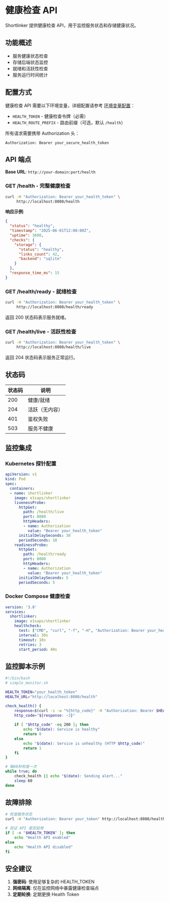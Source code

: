 # 健康检查 API

Shortlinker 提供健康检查 API，用于监控服务状态和存储健康状况。

## 功能概述

- 服务健康状态检查
- 存储后端状态监控  
- 就绪和活跃性检查
- 服务运行时间统计

## 配置方式

健康检查 API 需要以下环境变量，详细配置请参考 [环境变量配置](/config/)：

- `HEALTH_TOKEN` - 健康检查令牌（必需）
- `HEALTH_ROUTE_PREFIX` - 路由前缀（可选，默认 `/health`）

所有请求需要携带 Authorization 头：
```http
Authorization: Bearer your_secure_health_token
```

## API 端点

**Base URL**: `http://your-domain:port/health`

### GET /health - 完整健康检查

```bash
curl -H "Authorization: Bearer your_health_token" \
     http://localhost:8080/health
```

**响应示例**:
```json
{
  "status": "healthy",
  "timestamp": "2025-06-01T12:00:00Z",
  "uptime": 3600,
  "checks": {
    "storage": {
      "status": "healthy",
      "links_count": 42,
      "backend": "sqlite"
    }
  },
  "response_time_ms": 15
}
```

### GET /health/ready - 就绪检查

```bash
curl -H "Authorization: Bearer your_health_token" \
     http://localhost:8080/health/ready
```

返回 200 状态码表示服务就绪。

### GET /health/live - 活跃性检查

```bash
curl -H "Authorization: Bearer your_health_token" \
     http://localhost:8080/health/live
```

返回 204 状态码表示服务正常运行。

## 状态码

| 状态码 | 说明 |
|--------|------|
| 200 | 健康/就绪 |
| 204 | 活跃（无内容） |
| 401 | 鉴权失败 |
| 503 | 服务不健康 |

## 监控集成

### Kubernetes 探针配置

```yaml
apiVersion: v1
kind: Pod
spec:
  containers:
  - name: shortlinker
    image: e1saps/shortlinker
    livenessProbe:
      httpGet:
        path: /health/live
        port: 8080
        httpHeaders:
        - name: Authorization
          value: "Bearer your_health_token"
      initialDelaySeconds: 30
      periodSeconds: 10
    readinessProbe:
      httpGet:
        path: /health/ready
        port: 8080
        httpHeaders:
        - name: Authorization
          value: "Bearer your_health_token"
      initialDelaySeconds: 5
      periodSeconds: 5
```

### Docker Compose 健康检查

```yaml
version: '3.8'
services:
  shortlinker:
    image: e1saps/shortlinker
    healthcheck:
      test: ["CMD", "curl", "-f", "-H", "Authorization: Bearer your_health_token", "http://localhost:8080/health/live"]
      interval: 30s
      timeout: 10s
      retries: 3
      start_period: 40s
```

## 监控脚本示例

```bash
#!/bin/bash
# simple_monitor.sh

HEALTH_TOKEN="your_health_token"
HEALTH_URL="http://localhost:8080/health"

check_health() {
    response=$(curl -s -w "%{http_code}" -H "Authorization: Bearer $HEALTH_TOKEN" "$HEALTH_URL")
    http_code="${response: -3}"
  
    if [ "$http_code" -eq 200 ]; then
        echo "$(date): Service is healthy"
        return 0
    else
        echo "$(date): Service is unhealthy (HTTP $http_code)"
        return 1
    fi
}

# 每60秒检查一次
while true; do
    check_health || echo "$(date): Sending alert..."
    sleep 60
done
```

## 故障排除

```bash
# 检查服务状态
curl -H "Authorization: Bearer your_token" http://localhost:8080/health | jq .

# 验证 API 是否启用
if [ -n "$HEALTH_TOKEN" ]; then
    echo "Health API enabled"
else
    echo "Health API disabled"
fi
```

## 安全建议

1. **强密码**: 使用足够复杂的 HEALTH_TOKEN
2. **网络隔离**: 仅在监控网络中暴露健康检查端点
3. **定期轮换**: 定期更换 Health Token
